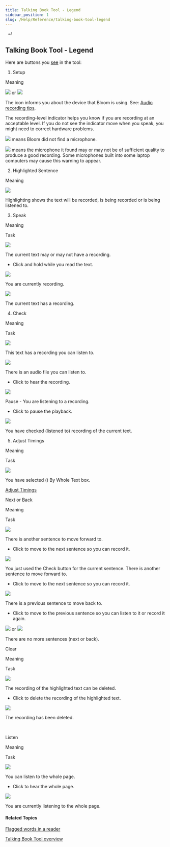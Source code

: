 ```yaml
---
title: Talking Book Tool - Legend
sidebar_position: 1
slug: /Help/Reference/talking-book-tool-legend
---
```


  ↵

## Talking Book Tool - Legend

Here are buttons you [see](Show_the_Talking_Book_Tool.md) in the tool:

 

1) Setup

Meaning

![](/ref-docs-assets/images/Tasks/Edit_tasks/Record_Audio/RecordingLevel.png) or ![](/ref-docs-assets/images/Tasks/Edit_tasks/Record_Audio/RecordingLevelHeadSet.png)

The icon informs you about the device that Bloom is using. See: [Audio recording tips](Recording_tips.md).

The recording-level indicator helps you know if you are recording at an acceptable level. If you do not see the indicator move when you speak, you might need to correct hardware problems.

![](/ref-docs-assets/images/Tasks/Edit_tasks/Record_Audio/MicProblem.png) means Bloom did not find a microphone.

![](/ref-docs-assets/images/Tasks/Edit_tasks/Record_Audio/MicProblemLaptop.png) means the microphone it found may or may not be of sufficient quality to produce a good recording. Some microphones built into some laptop computers may cause this warning to appear.

 

2) Highlighted Sentence

Meaning

![](/ref-docs-assets/images/Tasks/Edit_tasks/Record_Audio/HighlightedSentence.png)

Highlighting shows the text will be recorded, is being recorded or is being listened to.

  

3) Speak

Meaning

Task

![](/ref-docs-assets/images/Tasks/Edit_tasks/Record_Audio/RecButtonNoAudio.png)

The current text may or may not have a recording.

-   Click and hold while you read the text.
    

![](/ref-docs-assets/images/Tasks/Edit_tasks/Record_Audio/RecButtonRecording.png)

You are currently recording.

![](/ref-docs-assets/images/Tasks/Edit_tasks/Record_Audio/RecButtonRecorded.png)

The current text has a recording.

  

4) Check

Meaning

Task

![](/ref-docs-assets/images/Tasks/Edit_tasks/Record_Audio/CheckedAudio.png)

  
This text has a recording you can listen to.

![](/ref-docs-assets/images/Tasks/Edit_tasks/Record_Audio/CheckableAudio.png)

  
There is an audio file you can listen to.

-   Click to hear the recording.
    

![](/ref-docs-assets/images/Tasks/Edit_tasks/Record_Audio/PauseAudio.png)

Pause - You are listening to a recording.

-   Click to pause the playback.
    

![](/ref-docs-assets/images/Tasks/Edit_tasks/Record_Audio/CheckedAudio.png)

You have checked (listened to) recording of the current text.

  

5) Adjust Timings

Meaning

Task

![](/ref-docs-assets/images/Tasks/Edit_tasks/Record_Audio/AdjustTiming_button.png)

You have selected () By Whole Text box.

[Adjust Timings](Adjust_Timings.md)

  

Next or Back

Meaning

Task

![](/ref-docs-assets/images/Tasks/Edit_tasks/Record_Audio/Next_Arrow.png)

There is another sentence to move forward to.

-   Click to move to the next sentence so you can record it.
    

![](/ref-docs-assets/images/Tasks/Edit_tasks/Record_Audio/NextArrowWith_Audio.png)

You just used the Check button for the current sentence. There is another sentence to move forward to.

-   Click to move to the next sentence so you can record it.

  
![](/ref-docs-assets/images/Tasks/Edit_tasks/Record_Audio/PreviousSentence.png)

  
There is a previous sentence to move back to.

-   Click to move to the previous sentence so you can listen to it or record it again.
    

![](/ref-docs-assets/images/Tasks/Edit_tasks/Record_Audio/NoNext.png) or ![](/ref-docs-assets/images/Tasks/Edit_tasks/Record_Audio/NoPrevious.png)

  
There are no more sentences (next or back).

  

Clear

Meaning

Task

![](/ref-docs-assets/images/Tasks/Edit_tasks/Record_Audio/ClearButton.png)

The recording of the highlighted text can be deleted.

-   Click to delete the recording of the highlighted text.
    

![](/ref-docs-assets/images/Tasks/Edit_tasks/Record_Audio/ClearedButton.png)

The recording has been deleted.

 

  

Listen

Meaning

Task

![](/ref-docs-assets/images/Tasks/Edit_tasks/Record_Audio/ListenToWholePage.png)

You can listen to the whole page.

-   Click to hear the whole page.
    

![](/ref-docs-assets/images/Tasks/Edit_tasks/Record_Audio/ListeningToWholePage.png)

You are currently listening to the whole page.

#### Related Topics

[Flagged words in a reader](../../../Concepts/Flagged_words_in_reader.md)

[Talking Book Tool overview](Talking_Book_Tool_overview.md)